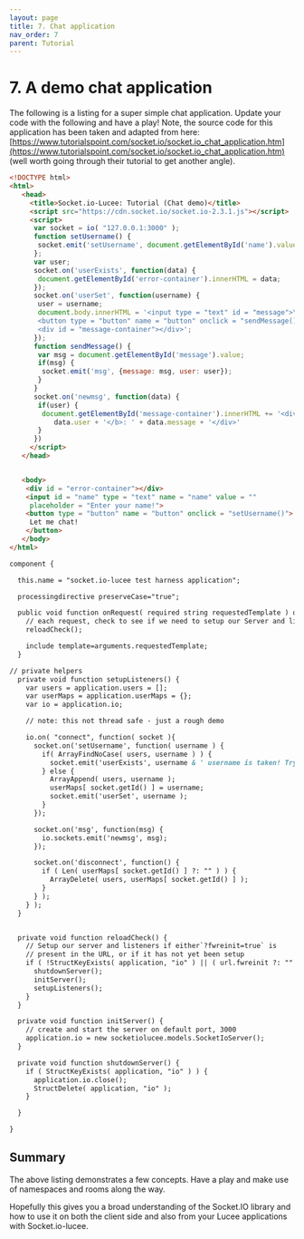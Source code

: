 ```yaml
---
layout: page
title: 7. Chat application
nav_order: 7
parent: Tutorial
---
```


# 7. A demo chat application

The following is a listing for a super simple chat application. Update your code with the following and have a play! Note, the source code for this application has been taken and adapted from here: [https://www.tutorialspoint.com/socket.io/socket.io_chat_application.htm](https://www.tutorialspoint.com/socket.io/socket.io_chat_application.htm) (well worth going through their tutorial to get another angle).


```html
<!DOCTYPE html>
<html>
   <head>
     <title>Socket.io-Lucee: Tutorial (Chat demo)</title>
     <script src="https://cdn.socket.io/socket.io-2.3.1.js"></script>
     <script>
      var socket = io( "127.0.0.1:3000" );
      function setUsername() {
       socket.emit('setUsername', document.getElementById('name').value);
      };
      var user;
      socket.on('userExists', function(data) {
       document.getElementById('error-container').innerHTML = data;
      });
      socket.on('userSet', function(username) {
       user = username;
       document.body.innerHTML = '<input type = "text" id = "message">\
       <button type = "button" name = "button" onclick = "sendMessage()">Send</button>\
       <div id = "message-container"></div>';
      });
      function sendMessage() {
       var msg = document.getElementById('message').value;
       if(msg) {
        socket.emit('msg', {message: msg, user: user});
       }
      }
      socket.on('newmsg', function(data) {
       if(user) {
        document.getElementById('message-container').innerHTML += '<div><b>' +
           data.user + '</b>: ' + data.message + '</div>'
       }
      })
     </script>
   </head>


   <body>
    <div id = "error-container"></div>
    <input id = "name" type = "text" name = "name" value = ""
     placeholder = "Enter your name!">
    <button type = "button" name = "button" onclick = "setUsername()">
     Let me chat!
    </button>
   </body>
</html>
```

```cfc
component {

  this.name = "socket.io-lucee test harness application";

  processingdirective preserveCase="true";

  public void function onRequest( required string requestedTemplate ) output=true {
    // each request, check to see if we need to setup our Server and listeners
    reloadCheck();

    include template=arguments.requestedTemplate;
  }

// private helpers
  private void function setupListeners() {
    var users = application.users = [];
    var userMaps = application.userMaps = {};
    var io = application.io;

    // note: this not thread safe - just a rough demo

    io.on( "connect", function( socket ){
      socket.on('setUsername', function( username ) {
        if( ArrayFindNoCase( users, username ) ) {
          socket.emit('userExists', username & ' username is taken! Try some other username.');
        } else {
          ArrayAppend( users, username );
          userMaps[ socket.getId() ] = username;
          socket.emit('userSet', username );
        }
      });

      socket.on('msg', function(msg) {
        io.sockets.emit('newmsg', msg);
      });

      socket.on('disconnect', function() {
        if ( Len( userMaps[ socket.getId() ] ?: "" ) ) {
          ArrayDelete( users, userMaps[ socket.getId() ] );
        }
      } );
    } );
  }


  private void function reloadCheck() {
    // Setup our server and listeners if either`?fwreinit=true` is 
    // present in the URL, or if it has not yet been setup
    if ( !StructKeyExists( application, "io" ) || ( url.fwreinit ?: "" ) == "true" ) {
      shutdownServer();
      initServer();
      setupListeners();
    }
  }

  private void function initServer() {
    // create and start the server on default port, 3000
    application.io = new socketiolucee.models.SocketIoServer();
  }

  private void function shutdownServer() {
    if ( StructKeyExists( application, "io" ) ) {
      application.io.close();
      StructDelete( application, "io" );
    }

  }

}
```

## Summary

The above listing demonstrates a few concepts. Have a play and make use of namespaces and rooms along the way.

Hopefully this gives you a broad understanding of the Socket.IO library and how to use it on both the client side and also from your Lucee applications with Socket.io-lucee.

